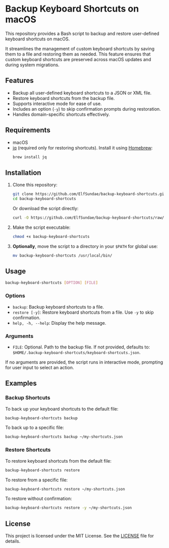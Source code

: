 # Backup Keyboard Shortcuts on macOS

This repository provides a Bash script to backup and restore user-defined keyboard shortcuts on macOS.

It streamlines the management of custom keyboard shortcuts by saving them to a file and restoring them as needed. This feature ensures that custom keyboard shortcuts are preserved across macOS updates and during system migrations.

## Features

- Backup all user-defined keyboard shortcuts to a JSON or XML file.
- Restore keyboard shortcuts from the backup file.
- Supports interactive mode for ease of use.
- Includes an option (`-y`) to skip confirmation prompts during restoration.
- Handles domain-specific shortcuts effectively.

## Requirements

- macOS
- [jq](https://jqlang.github.io/jq/) (required only for restoring shortcuts). Install it using [Homebrew](https://brew.sh):
    ```bash
    brew install jq
    ```

## Installation

1. Clone this repository:
    ```bash
    git clone https://github.com/ElfSundae/backup-keyboard-shortcuts.git
    cd backup-keyboard-shortcuts
    ```
    Or download the script directly:
    ```bash
    curl -O https://github.com/ElfSundae/backup-keyboard-shortcuts/raw/master/backup-keyboard-shortcuts
    ```

2. Make the script executable:
    ```bash
    chmod +x backup-keyboard-shortcuts
    ```

3. **Optionally**, move the script to a directory in your `$PATH` for global use:
    ```bash
    mv backup-keyboard-shortcuts /usr/local/bin/
    ```

## Usage

```bash
backup-keyboard-shortcuts [OPTION] [FILE]
```

### Options

- `backup`: Backup keyboard shortcuts to a file.
- `restore [-y]`: Restore keyboard shortcuts from a file. Use `-y` to skip confirmation.
- `help, -h, --help`: Display the help message.

### Arguments

- `FILE`: Optional. Path to the backup file. If not provided, defaults to: `$HOME/.backup-keyboard-shortcuts/keyboard-shortcuts.json`.

If no arguments are provided, the script runs in interactive mode, prompting for user input to select an action.

## Examples

### Backup Shortcuts

To back up your keyboard shortcuts to the default file:

```bash
backup-keyboard-shortcuts backup
```

To back up to a specific file:

```bash
backup-keyboard-shortcuts backup ~/my-shortcuts.json
```

### Restore Shortcuts

To restore keyboard shortcuts from the default file:

```bash
backup-keyboard-shortcuts restore
```

To restore from a specific file:

```bash
backup-keyboard-shortcuts restore ~/my-shortcuts.json
```

To restore without confirmation:

```bash
backup-keyboard-shortcuts restore -y ~/my-shortcuts.json
```

## License

This project is licensed under the MIT License. See the [LICENSE](LICENSE) file for details.
